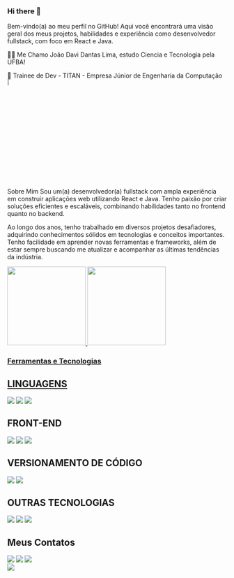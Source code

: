 
<link rel="stylesheet" href="https://cdn.jsdelivr.net/gh/devicons/devicon@v2.15.1/devicon.min.css">

### Hi there 👋
Bem-vindo(a) ao meu perfil no GitHub! Aqui você encontrará uma visão geral dos meus projetos, habilidades e experiência como desenvolvedor fullstack, com foco em React e Java.

👨‍🎓 Me Chamo João Davi Dantas Lima, estudo Ciencia e Tecnologia pela UFBA!

🤝 Trainee de Dev -  TITAN - Empresa Júnior de Engenharia da Computação [<img align="center" width="6%" src="https://titanci.com.br/assets/img/logo-com-nome.png"/>](https://titanci.com.br)<br />


Sobre Mim
Sou um(a) desenvolvedor(a) fullstack com ampla experiência em construir aplicações web utilizando React e Java. Tenho paixão por criar soluções eficientes e escaláveis, combinando habilidades tanto no frontend quanto no backend.

Ao longo dos anos, tenho trabalhado em diversos projetos desafiadores, adquirindo conhecimentos sólidos em tecnologias e conceitos importantes. Tenho facilidade em aprender novas ferramentas e frameworks, além de estar sempre buscando me atualizar e acompanhar as últimas tendências da indústria.

<div>
<a href="https://github.com/Davi64Lima">
<img height="180em" src="https://github-readme-stats.vercel.app/api/top-langs/?username=Davi64Lima&layout=compact&langs_count=7&theme=dracula"/>
<img height="180em" src="https://github-readme-stats.vercel.app/api?username=Davi64Lima&show_icons=true&theme=dracula"/>
</div>
  
### Ferramentas e Tecnologias
  
## LINGUAGENS 
[<img src="https://img.shields.io/badge/JavaScript-F7DF1E.svg?style=for-the-badge&logo=JavaScript&logoColor=black" />](https://github.com/Davi64Lima)
[<img src="https://img.shields.io/badge/Python-3776AB.svg?style=for-the-badge&logo=Python&logoColor=white" />](https://github.com/Davi64Lima)
[<img src="https://img.shields.io/badge/PowerShell-5391FE.svg?style=for-the-badge&logo=PowerShell&logoColor=white" />](https://github.com/Davi64Lima)


## FRONT-END 
[<img src="https://img.shields.io/badge/HTML5-E34F26.svg?style=for-the-badge&logo=HTML5&logoColor=white" />](https://github.com/Davi64Lima)
[<img src="https://img.shields.io/badge/CSS3-1572B6?style=for-the-badge&logo=css3&logoColor=white" />](https://github.com/Davi64Lima)
[<img src="https://img.shields.io/badge/React-61DAFB.svg?style=for-the-badge&logo=React&logoColor=black" />](https://github.com/Davi64Lima)

## VERSIONAMENTO DE CÓDIGO 
[<img src="https://img.shields.io/badge/GitHub-100000?style=for-the-badge&logo=github&logoColor=white" />](https://github.com/siquara) [<img src="https://img.shields.io/badge/GIT-E44C30?style=for-the-badge&logo=git&logoColor=white" />](https://github.com/Davi64Lima)


## OUTRAS TECNOLOGIAS 
[<img src="https://img.shields.io/badge/node.js-6DA55F?style=for-the-badge&logo=node.js&logoColor=white" />](https://github.com/Davi64Lima)
[<img src="https://img.shields.io/badge/Microsoft_Excel-217346?style=for-the-badge&logo=microsoft-excel&logoColor=white" />](https://github.com/Davi64Lima)
[<img src="https://img.shields.io/badge/Autocad-000000.svg?style=for-the-badge&logo=Autodesk&logoColor=white" />](https://github.com/Davi64Lima)

  
## Meus Contatos

<div>
<a href="https://instagram.com/Davi64Lima" target="_blank"><img src="https://img.shields.io/badge/-Instagram-%23E4405F?style=for-the-badge&logo=instagram&logoColor=white" target="_blank"></a>
<a href = "mailto:novodavilima@gmail.com"><img src="https://img.shields.io/badge/Gmail-D14836?style=for-the-badge&logo=gmail&logoColor=white" target="_blank"></a>
<a href="https://www.linkedin.com/in/davi-lima-6562641b7/" target="_blank"><img src="https://img.shields.io/badge/-LinkedIn-%230077B5?style=for-the-badge&logo=linkedin&logoColor=white" target="_blank"></a>   
</div>
<div>
  <img src="https://github.com/seu-usuário-aqui/davi64lima/blob/output/github-contribution-grid-snake.svg">

</div>

<!--
**Davi64Lima/Davi64Lima** is a ✨ _special_ ✨ repository because its `README.md` (this file) appears on your GitHub profile.

Here are some ideas to get you started:

- 🔭 I’m currently working on ...
- 🌱 I’m currently learning ...
- 👯 I’m looking to collaborate on ...
- 🤔 I’m looking for help with ...
- 💬 Ask me about ...
- 📫 How to reach me: ...
- 😄 Pronouns: ...
- ⚡ Fun fact: ...
-->
